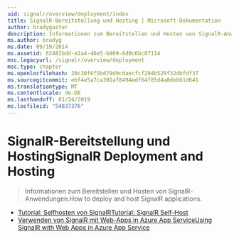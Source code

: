 ```yaml
---
uid: signalr/overview/deployment/index
title: SignalR-Bereitstellung und Hosting | Microsoft-Dokumentation
author: bradygaster
description: Informationen zum Bereitstellen und Hosten von SignalR-Anwendungen.
ms.author: bradyg
ms.date: 09/19/2014
ms.assetid: 62482bdd-e2a4-46e5-b909-6d0c6bc07114
msc.legacyurl: /signalr/overview/deployment
msc.type: chapter
ms.openlocfilehash: 20c30f6f5bd79d9cdaecfcf294b529f32dbfdf37
ms.sourcegitcommit: ebf4e5a7ca301af8494edf64f85d4a8deb61d641
ms.translationtype: MT
ms.contentlocale: de-DE
ms.lasthandoff: 01/24/2019
ms.locfileid: "54837376"
---
```

<a name="signalr-deployment-and-hosting"></a><span data-ttu-id="67ad9-103">SignalR-Bereitstellung und Hosting</span><span class="sxs-lookup"><span data-stu-id="67ad9-103">SignalR Deployment and Hosting</span></span>
====================
> <span data-ttu-id="67ad9-104">Informationen zum Bereitstellen und Hosten von SignalR-Anwendungen.</span><span class="sxs-lookup"><span data-stu-id="67ad9-104">How to deploy and host SignalR applications.</span></span>


- [<span data-ttu-id="67ad9-105">Tutorial: Selfhosten von SignalR</span><span class="sxs-lookup"><span data-stu-id="67ad9-105">Tutorial: SignalR Self-Host</span></span>](tutorial-signalr-self-host.md)
- [<span data-ttu-id="67ad9-106">Verwenden von SignalR mit Web-Apps in Azure App Service</span><span class="sxs-lookup"><span data-stu-id="67ad9-106">Using SignalR with Web Apps in Azure App Service</span></span>](using-signalr-with-azure-web-sites.md)
